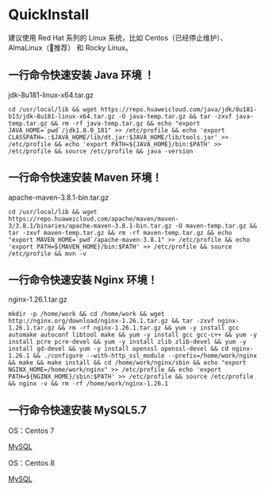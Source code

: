 # QuickInstall

建议使用 Red Hat 系列的 Linux 系统，比如 Centos（已经停止维护）、AlmaLinux（🌟推荐） 和 Rocky Linux。

## 一行命令快速安装 Java 环境 ！

jdk-8u181-linux-x64.tar.gz

```shell
cd /usr/local/lib && wget https://repo.huaweicloud.com/java/jdk/8u181-b13/jdk-8u181-linux-x64.tar.gz -O java-temp.tar.gz && tar -zxvf java-temp.tar.gz && rm -rf java-temp.tar.gz && echo "export JAVA_HOME=`pwd`/jdk1.8.0_181" >> /etc/profile && echo 'export CLASSPATH=.:$JAVA_HOME/lib/dt.jar:$JAVA_HOME/lib/tools.jar' >> /etc/profile && echo 'export PATH=${JAVA_HOME}/bin:$PATH' >> /etc/profile && source /etc/profile && java -version
```

## 一行命令快速安装 Maven 环境！

apache-maven-3.8.1-bin.tar.gz

```shell
cd /usr/local/lib && wget https://repo.huaweicloud.com/apache/maven/maven-3/3.8.1/binaries/apache-maven-3.8.1-bin.tar.gz -O maven-temp.tar.gz && tar -zxvf maven-temp.tar.gz && rm -rf maven-temp.tar.gz && echo "export MAVEN_HOME=`pwd`/apache-maven-3.8.1" >> /etc/profile && echo 'export PATH=${MAVEN_HOME}/bin:$PATH' >> /etc/profile && source /etc/profile && mvn -v
```

## 一行命令快速安装 Nginx 环境！

nginx-1.26.1.tar.gz

```shell
mkdir -p /home/work && cd /home/work && wget http://nginx.org/download/nginx-1.26.1.tar.gz && tar -zxvf nginx-1.26.1.tar.gz && rm -rf nginx-1.26.1.tar.gz && yum -y install gcc automake autoconf libtool make && yum -y install gcc gcc-c++ && yum -y install pcre pcre-devel && yum -y install zlib zlib-devel && yum -y install gd-devel && yum -y install openssl openssl-devel && cd nginx-1.26.1 && ./configure --with-http_ssl_module --prefix=/home/work/nginx && make && make install && cd /home/work/nginx/sbin && echo "export NGINX_HOME=/home/work/nginx" >> /etc/profile && echo 'export PATH=${NGINX_HOME}/sbin:$PATH' >> /etc/profile && source /etc/profile && nginx -v && rm -rf /home/work/nginx-1.26.1
```

## 一行命令快速安装 MySQL5.7

OS：Centos 7

[MySQL](https://www.cnblogs.com/kevingrace/p/8340690.html)

OS：Centos 8

[MySQL](https://www.onblogs.net/2024/07/29/Centos8%E6%88%96AlmaLinux8%E5%AE%89%E8%A3%85MySql5.7/)

